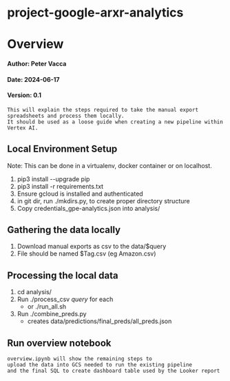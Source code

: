 # project-google-arxr-analytics

# Overview 

#### Author: Peter Vacca
#### Date: 2024-06-17
#### Version: 0.1

    This will explain the steps required to take the manual export spreadsheets and process them locally.
    It should be used as a loose guide when creating a new pipeline within Vertex AI.

## Local Environment Setup

Note: This can be done in a virtualenv, docker container or on localhost.

1. pip3 install --upgrade pip
2. pip3 install -r requirements.txt
3. Ensure gcloud is installed and authenticated
4. in git dir, run ./mkdirs.py, to create proper directory structure
5. Copy credentials_gpe-analytics.json into analysis/

## Gathering the data locally

1. Download manual exports as csv to the data/$query
2. File should be named $Tag.csv (eg Amazon.csv)

## Processing the local data

1. cd analysis/
2. Run ./process_csv $query$ for each
    * or ./run_all.sh
3. Run ./combine_preds.py
    * creates data/predictions/final_preds/all_preds.json

## Run overview notebook

    overview.ipynb will show the remaining steps to
    upload the data into GCS needed to run the existing pipeline
    and the final SQL to create dashboard table used by the Looker report